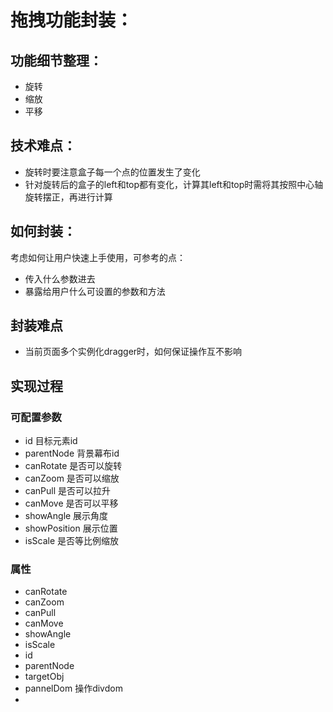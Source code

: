 <!--
 * @Description: 
 * @Author: zy
 * @LastEditors: zy
 * @Date: 2019-04-17 10:12:23
 * @LastEditTime: 2019-04-17 10:12:40
 -->
# 拖拽功能封装：
## 功能细节整理：
- 旋转
- 缩放
- 平移

## 技术难点：
- 旋转时要注意盒子每一个点的位置发生了变化
- 针对旋转后的盒子的left和top都有变化，计算其left和top时需将其按照中心轴旋转摆正，再进行计算

## 如何封装：

考虑如何让用户快速上手使用，可参考的点：

- 传入什么参数进去
- 暴露给用户什么可设置的参数和方法

## 封装难点
- 当前页面多个实例化dragger时，如何保证操作互不影响

## 实现过程
### 可配置参数
- id 目标元素id
- parentNode 背景幕布id
- canRotate 是否可以旋转
- canZoom 是否可以缩放
- canPull 是否可以拉升
- canMove 是否可以平移
- showAngle 展示角度
- showPosition 展示位置
- isScale 是否等比例缩放

### 属性
- canRotate
- canZoom
- canPull
- canMove
- showAngle
- isScale
- id
- parentNode
- targetObj
- pannelDom 操作divdom
- 
